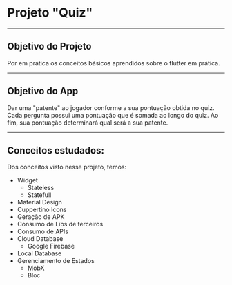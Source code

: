 
# Projeto "Quiz" 

---

## Objetivo do Projeto  

  Por em prática os conceitos básicos aprendidos sobre o flutter em prática.  

---  
 
## Objetivo do App  
  
  
Dar uma "patente" ao jogador conforme a sua pontuação obtida no quiz.
 Cada pergunta possui uma pontuação que é somada ao longo do quiz. Ao fim, sua pontuação
 determinará qual será a sua patente.  
  
--- 
  
## Conceitos estudados:  

Dos conceitos visto nesse projeto, temos: 
  
* Widget
  * Stateless
  * Statefull
* Material Design
* Cuppertino Icons
* Geração de APK
* Consumo de Libs de terceiros
* Consumo de APIs
* Cloud Database 
  * Google Firebase
* Local Database
* Gerenciamento de Estados
  * MobX
  * Bloc 


